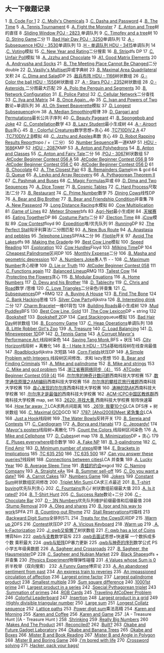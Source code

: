 


大一下做题记录
------------

1 .[B. Code For 1](http://codeforces.com/contest/768/problem/B)
2 .[C. Molly's Chemicals](http://codeforces.com/contest/776/problem/C)
3 .[C. Dasha and Password](http://codeforces.com/contest/761/problem/C)
4 .[B. The Time](http://codeforces.com/problemset/problem/622/B)
5 .[A. Tennis Tournament](http://codeforces.com/problemset/problem/628/A)
6 .[A. Fight the Monster](http://codeforces.com/problemset/problem/487/A)
7 .[E. Anton and Tree](http://codeforces.com/problemset/problem/734/E)树的直径
8 .[Sliding Window POJ - 2823 ](https://vjudge.net/problem/POJ-2823)单调队列
9 .[C. Timofey and a tree](http://codeforces.com/problemset/problem/764/C)树
10 .[D. String Game](http://codeforces.com/problemset/problem/779/D)二分
11 .[Bad Hair Day POJ - 3250](https://vjudge.net/problem/POJ-3250)单调队列
12 .[A - Subsequence HDU - 3530](https://vjudge.net/contest/145756#problem/A)单调队列
13 .[H - 单调队列 HDU - 3415](https://vjudge.net/contest/122752#problem/H)单调队列
14 .[C. Voting](http://codeforces.com/problemset/problem/749/C)模拟
15 .[C. New Year and Rating](http://codeforces.com/problemset/problem/750/C)二分搜索
16 .[B. Strip](http://codeforces.com/problemset/problem/487/B)dfs DP 
17 .[C. Unfair Poll](http://codeforces.com/problemset/problem/758/C)模拟
18 .[A. Jzzhu and Chocolate](http://codeforces.com/problemset/problem/449/A)
19 .[A1. Good Matrix Elements](http://codeforces.com/problemset/problem/177/A1)
20 .[A. Andryusha and Socks](http://codeforces.com/problemset/problem/782/A)
21 .[B. The Meeting Place Cannot Be Changed](http://codeforces.com/problemset/problem/782/B)二分double
22 .[D. Vasiliy's Multiset](http://codeforces.com/problemset/problem/706/D)异或字典树
23 .[B. Maximal Area Quadrilateral](http://codeforces.com/problemset/problem/340/B)叉积
24 .[C. Dima and Salad](http://codeforces.com/problemset/problem/366/C)DP
25 .[敌兵布阵 HDU - 1166](https://vjudge.net/problem/HDU-1166)树状数组
26 .[G - Color the ball HDU - 1556](https://vjudge.net/contest/51241#problem/G)树状数组
27 .[A - Stars POJ - 2352](https://vjudge.net/contest/51241#problem/A)树状数组
28 .[O - Asteroids ](https://vjudge.net/contest/153300#problem/O)二分图最大匹配
29 .[A. Polo the Penguin and Segments](http://codeforces.com/problemset/problem/289/A)
30 .[B. Network Configuration](http://codeforces.com/problemset/problem/412/B)
31 .[E. Police Patrol](http://codeforces.com/problemset/problem/427/E)
32 .[C. Cellular Network](http://codeforces.com/problemset/problem/702/C)二分查找
33 .[C. Ilya and Matrix](http://codeforces.com/problemset/problem/313/C)
34 .[B. Once Again...](http://codeforces.com/problemset/problem/582/B)dp
35 .[C. Ivan and Powers of Two](http://codeforces.com/problemset/problem/305/C)数论+单调队列
36 .[A1. Oh Sweet Beaverette](http://codeforces.com/problemset/problem/331/A1)模拟
37 .[D. Longest Subsequence](http://codeforces.com/problemset/problem/632/D)lcm
38 .[A. Median Smoothing](http://codeforces.com/problemset/problem/590/A)规律
39 .[D. Gargari and Permutations](http://codeforces.com/problemset/problem/463/D)最长公共子序列
40 .[C. Beauty Pageant](http://codeforces.com/problemset/problem/246/C)
41 .[B. Spongebob and Joke](http://codeforces.com/problemset/problem/599/B)
42 .[C. Constellation](http://codeforces.com/problemset/problem/618/C)数学
43 .[B. Lazy Student](http://codeforces.com/problemset/problem/605/B)最小生成树
44 .[A - Airport Bus](http://agc011.contest.atcoder.jp/tasks/agc011_a)贪心
45 .[B - Colorful Creatures](http://agc011.contest.atcoder.jp/tasks/agc011_b)数学思想+贪心
46 .[TC710DIV.2   A]()
47 .[TC710DIV.2   B]()模拟
48 .[C. Jzzhu and Apples](http://codeforces.com/problemset/problem/449/C)素数  贪心
49 .[D. Robot Rapping Results Report](http://codeforces.com/problemset/problem/645/D)topo / +（二分）
50 .[Number Sequence](http://acm.hdu.edu.cn/showproblem.php?pid=1711)第一道KMP
51 .[HDU - 1686](https://vjudge.net/contest/83248#problem/B)KMP
52 .[HDU - 2087](https://vjudge.net/contest/83248#problem/C)KMP
53 .[A. Anton and Polyhedrons](http://codeforces.com/contest/785/problem/A)
54 .[B. Anton and Classes](http://codeforces.com/contest/785/problem/B)
55 .[C. Anton and Fairy Tale](http://codeforces.com/contest/785/problem/C)二分
56 .[POJ - 3067](https://vjudge.net/contest/51241#problem/B)树状数组
57 .[AtCoder Beginner Contest 056 A](http://abc056.contest.atcoder.jp/assignments)
58 .[AtCoder Beginner Contest 056 B](http://abc056.contest.atcoder.jp/assignments)
59 .[AtCoder Beginner Contest 056 C](http://abc056.contest.atcoder.jp/assignments)
60 .[AtCoder Beginner Contest 056 D](http://abc056.contest.atcoder.jp/assignments)
61 .[B. Chocolate](http://codeforces.com/problemset/problem/617/B)
62 .[A. The Closest Pair](http://codeforces.com/problemset/problem/311/A)
63 .[B. Remainders Game](http://codeforces.com/problemset/problem/687/B)lcm & gcd
64 .[D. Queue](http://codeforces.com/problemset/problem/353/D)
65 .[A. Levko and Array Recovery](http://codeforces.com/problemset/problem/360/A)
66 .[A. Pythagorean Theorem II](http://codeforces.com/problemset/problem/304/A)
67 .[C. Pashmak and Buses](http://codeforces.com/problemset/problem/459/C)
68 .[C. Magic Formulas](http://codeforces.com/problemset/problem/424/C)异或
69 .[D. Dima and Two Sequences](http://codeforces.com/problemset/problem/272/D)
70 .[A. Dice Tower](http://codeforces.com/problemset/problem/225/A)
71 .[B. Cosmic Tables](http://codeforces.com/problemset/problem/222/B)
72 .[C. Hard Process](http://codeforces.com/problemset/problem/660/C)尺取法/二分
73 .[B. Restaurant](http://codeforces.com/problemset/problem/597/B)
74 .[C. Prime Number](http://codeforces.com/problemset/problem/359/C)数学
75 .[Dining Cows](http://poj.org/problem?id=3671)线性DP
76 .[A. Bear and Big Brother](http://codeforces.com/problemset/problem/791/A)
77 .[B. Bear and Friendship Condition](http://codeforces.com/problemset/problem/791/B)并查集
78 .[A. New Password](http://codeforces.com/problemset/problem/770/A)
79 .[Long Distance Racing](http://poj.org/problem?id=3672)水模拟
80 .[Cow Multiplication](http://poj.org/problem?id=3673)
81 .[Game of Lines](http://poj.org/problem?id=3668)
82 .[Meteor Shower](http://poj.org/problem?id=3669)bfs
83 .[Agri-Net](http://poj.org/problem?id=1258)最小生成树
84 .[天梯赛](https://www.patest.cn/contests/2017gplt-1)
85 .[Eating Together](http://poj.org/problem?id=3670)DP
86 .[Costume Party](http://poj.org/problem?id=3663)二分
87 .[Election Time](http://poj.org/problem?id=3664)
88 .[iCow](http://poj.org/problem?id=3665)模拟
89 .[Cow Contest](http://poj.org/problem?id=3660)floyd
90 .[Expedition](http://poj.org/problem?id=2431)堆/优先队列
91 .[Running](http://poj.org/problem?id=3661)DP
92 .[The Perfect Stall](http://poj.org/problem?id=1274)匈牙利算法/二分图匹配
93 .[A. New Bus Route](http://codeforces.com/contest/792/problem/A)
94 .[A. Anastasia and pebbles](http://codeforces.com/contest/789/problem/A)
95 .[Telephone Lines](http://poj.org/problem?id=3662)SPFA&二分
96 .[Fliptile](http://poj.org/problem?id=3279)开关
97 .[Avoid The Lakes](http://poj.org/problem?id=3620)dfs
98 .[Making the Grade](http://poj.org/problem?id=3666)dp
99 .[Best Cow Line](http://poj.org/problem?id=3617)模拟
100 .[Speed Reading](http://poj.org/problem?id=3619)
101 .[Exploration](http://poj.org/problem?id=3618)
102 .[Cow Hurdles](http://poj.org/problem?id=3615)Floyd
103 .[Milking Time](http://poj.org/problem?id=3616)DP
104 .[Cheapest Palindrome](http://poj.org/problem?id=3280)区间DP
105 .[Monthly Expense](http://poj.org/problem?id=3273)二分
106 .[B. Masha and geometric depression](http://codeforces.com/contest/789/problem/B)
107 .[A. Numbers Joke](http://codeforces.com/contest/784/problem/A)愚人节 - -
108 .[C. Maximum Number](http://codeforces.com/contest/795/problem/C)贪心规律
109 .[D. Lie or Truth](http://codeforces.com/contest/795/problem/D)
110 .[AtCoder Beginner Contest 058](http://abc058.contest.atcoder.jp)
111 .[C. Functions again](http://codeforces.com/contest/789/problem/C)
112 .[Balanced Lineup](http://poj.org/problem?id=3264)RMQ
113 .[Tallest Cow](http://poj.org/problem?id=3263)
114 .[Protecting the Flowers](http://poj.org/problem?id=3262)贪心
115 .[B. Modular Equations](http://codeforces.com/problemset/problem/495/B)
116 .[A. Home Numbers](http://codeforces.com/problemset/problem/638/A)
117 .[D. Devu and his Brother](http://codeforces.com/problemset/problem/439/D)
118 .[D. Tablecity](http://codeforces.com/problemset/problem/575/D)
119 .[C. Chris and Road](http://codeforces.com/problemset/problem/703/C)数学 /思维
120 .[C. Love Triangles](http://codeforces.com/problemset/problem/553/C)二分染色/并查集
121 .[C. Subsequences](http://codeforces.com/problemset/problem/597/C)DP +RMQ
122 .[A. Buying A House](http://codeforces.com/contest/796/problem/A)
123 .[B. Find The Bone](http://codeforces.com/contest/796/problem/B)
124 .[C. Bank Hacking](http://codeforces.com/contest/796/problem/C)思维
125 .[Silver Cow Party](http://poj.org/problem?id=3268)dijkstra
126 .[B. Interesting drink](http://codeforces.com/contest/706/problem/B)二分
127 .[Charm Bracelet](http://poj.org/problem?id=3624)一维01背包
128 .[Building Roads](http://poj.org/problem?id=3625)最小生成树
129 .[Mud Puddles](http://poj.org/problem?id=3626)BFS
130 .[Best Cow Line, Gold](http://poj.org/problem?id=3623)
131 .[The Cow Lexicon](http://poj.org/problem?id=3267)DP + string
132 .[Bookshelf](http://poj.org/problem?id=3627)
133 .[Bookshelf 2](http://poj.org/problem?id=3628)DP
134 .[Card Stacking](http://poj.org/problem?id=3629)queue模拟
135 .[Bad Hair Day](http://poj.org/problem?id=3250)树状数组
136 .[B. Economy Game](http://codeforces.com/contest/681/problem/B)
137 .[C. Heap Operations](http://codeforces.com/contest/681/problem/C)单调队列
138 .[B. Little Robber Girl's Zoo](http://codeforces.com/contest/686/problem/B)
139 .[A. Treasure](http://codeforces.com/problemset/problem/494/A)
140 .[C. Load Balancing](http://codeforces.com/problemset/problem/609/C)
141 .[D. Minesweeper 1D](http://codeforces.com/contest/404/problem/D)DP
142 .[D. Tennis Game](http://codeforces.com/contest/496/problem/D)
143 .[A Corrupt Mayor's Performance Art ](https://vjudge.net/contest/158976#problem/B)线段树染色
144 .[Saving Tang Monk ](https://vjudge.net/contest/158976#problem/D)BFS + 状压
145 .[City Horizon](http://poj.org/problem?id=3277)线段树 + 离散化
146 .[B - I Hate It HDU - 1754](https://vjudge.net/contest/66989#problem/B)基础线段树在线查询最值
147 .[Roadblocks](http://poj.org/problem?id=3255)dijkstra 次短路
148 .[Corn Fields](http://poj.org/problem?id=3254)状压DP
149 .[A Simple Problem with Integers ](https://vjudge.net/contest/66989#problem/C)线段树区间修改、求和 lazy思想
150 .[B. Bear and Finding Criminals](http://codeforces.com/contest/680/problem/B)
151 .[A. Mike and palindrome](http://codeforces.com/contest/798/problem/A)
152 .[B. Mike and strings](http://codeforces.com/contest/798/problem/B)
153 .[C. Mike and gcd problem](http://codeforces.com/contest/798/problem/C)
154 .[浙江省赛网络同步（4）](http://acm.zju.edu.cn/onlinejudge/showContestProblem.do?problemId=5577)
155 .[ATCoder Beginner Contest 059 (4)](http://abc059.contest.atcoder.jp)
156 .[尔尔序的神奇计数问题](https://oj.splayx.com/contest/show/5)西南科技大学校赛
157 .[数字通信原理之AMI编码](https://oj.splayx.com/contest/show/5)西南科技大学校赛
158 .[尔尔序的攀枝花旅行难题](https://oj.splayx.com/contest/show/5)西南科技大学校赛
159 .[良心发现的尔尔序](https://oj.splayx.com/contest/show/5)西南科技大学校赛
160 .[涛神的防AK](https://oj.splayx.com/contest/show/5)西南科技大学校赛
161 .[尔尔序才是最强的](https://oj.splayx.com/contest/show/5)西南科技大学校赛
162 .[ACM-ICPC中国区教练群](https://oj.splayx.com/contest/show/5)西南科技大学校赛   map,  set
163 .[2620: 寻找大黄 ](https://oj.splayx.com/contest/show/5)西南科技大学校赛   矩阵快速幂
164 .[How far away ？](http://acm.hdu.edu.cn/showproblem.php?pid=2586)LCA求两点间距离
165 .[ 2619: 我要10个G](https://www.oj.swust.edu.cn/problem/show/2619)LCA DFS序 + 树状数组
166 .[C. Maximal GCD](http://codeforces.com/contest/803/problem/C)GCD
167 .[1787: [Ahoi2008]Meet 紧急集合](http://www.lydsy.com/JudgeOnline/problem.php?id=1787)LCA
168 .[Just a Hook](http://acm.hdu.edu.cn/showproblem.php?pid=1698)线段树
169 .[The Water Bowls](http://poj.org/problem?id=3185)反转开关
170 .[B. Sereja and Contests](http://codeforces.com/problemset/problem/401/B)
171 .[C. Cardiogram](http://codeforces.com/problemset/problem/435/C)
172 .[A. Borya and Hanabi](http://codeforces.com/problemset/problem/442/A)
173 .[C. Jeopardy!](http://codeforces.com/problemset/problem/413/C)
174 .[Mayor's posters](http://poj.org/problem?id=2528)线段树+离散化
175 .[Count the Colors ](https://vjudge.net/contest/66989#problem/F)线段树区间染色
176 .[A. Mike and Cellphone](http://codeforces.com/contest/689/problem/A)
177 .[D. Cubes](http://codeforces.com/problemset/problem/520/D)set map 
178 .[B. Minimization](http://codeforces.com/problemset/problem/571/B)DP + 贪心
179 .[E. Pluses everywhere](http://codeforces.com/problemset/problem/520/E)组合数学
180 .[A. Fake NP](http://codeforces.com/contest/805)
181 .[B. 3-palindrome](http://codeforces.com/contest/805)
182 .[C. Find Amir](http://codeforces.com/contest/805)
183 .[D. Minimum number of steps](http://codeforces.com/contest/805)规律
184 .[E. Brackets in Implications](http://codeforces.com/contest/550/problem/E)
185 .[TC 635 250]()
186 .[TC 635 500]()
187 .[Can you answer these queries?](http://acm.hdu.edu.cn/showproblem.php?pid=4027)线段树
188 .[Connections between cities](http://acm.hdu.edu.cn/showproblem.php?pid=2874)LCA  并查集
189 .[A. Lucky Year](http://codeforces.com/contest/808/problem/A)
190 .[B. Average Sleep Time](http://codeforces.com/contest/808/problem/B)
191 .[青蛙的约会](http://poj.org/problem?id=1061)exgcd
192 .[C. Naming Company](http://codeforces.com/contest/794/problem/C)
193 .[A. Straight «A»](http://codeforces.com/contest/810/problem/A)
194 .[B. Summer sell-off](http://codeforces.com/contest/810/problem/B)
195 .[C. Do you want a date?](http://codeforces.com/contest/810/problem/C)
196 .[A. Carrot Cakes](http://codeforces.com/contest/799/problem/A)
197 .[Numbers Game](https://csacademy.com/contest/round-30/task/numbers-game/)
198 .[Jokers](https://csacademy.com/contest/round-30/task/jokers/)
199 .[Constant Sum](https://csacademy.com/contest/round-30/task/constant-sum/)树状数组区间修改
200 .[Triplet Min Sum](https://csacademy.com/contest/round-30/task/triplet-min-sum/)LCA求三点最近
201 .[B. T-shirt buying](http://codeforces.com/contest/799/problem/B)优先队列贪心
202 .[C. Fountains](http://codeforces.com/contest/799/problem/C)贪心/ 树状数组前缀最大值
203 .[A. Is it rated?](http://codeforces.com/contest/807/problem/A)
204 .[B. T-Shirt Hunt](http://codeforces.com/contest/807/problem/B)
205 .[C. Success Rate](http://codeforces.com/contest/807/problem/C)数论+二分
206 .[C - Chocolate Bar](http://arc074.contest.atcoder.jp/tasks/arc074_a)
207 .[D - 3N Numbers](http://arc074.contest.atcoder.jp/tasks/arc074_b)优先队列维护前缀最值和后缀最值
208 .[Stump Removal](http://poj.org/problem?id=3183)
209 .[A. Oleg and shares](http://codeforces.com/contest/793/problem/A)
210 .[B. Igor and his way to work](http://codeforces.com/contest/793/problem/B)SPFA
211 .[B. Counting-out Rhyme](http://codeforces.com/contest/792/problem/B)
212 .[Stall Reservations](http://poj.org/problem?id=3190)扫描线
213 .[Backward Digit Sums](http://poj.org/problem?id=3187)全排列STL
214 .[Treats for the Cows](http://poj.org/problem?id=3186)区间DP
215 .[Warm up 2](http://acm.hdu.edu.cn/showproblem.php?pid=4619)DFS
216 .[Contest](http://acm.hdu.edu.cn/showproblem.php?pid=5045)状压DP
217 .[A. Vicious Keyboard](http://codeforces.com/contest/801/problem/A)
218 .[Warm up](http://codeforces.com/contest/801/problem/B)
219 .[ A. k-Factorization](http://codeforces.com/contest/797/problem/A)
220 .[J: qwb又偷懒了](http://115.231.222.240:8081/JudgeOnline/problem.php?cid=1003&pid=9)树状数组
221 .[F: qwb has a lot of Coins](http://115.231.222.240:8081/JudgeOnline/problem.php?cid=1003&pid=5)博弈Nim
222 .[qwb与支教](http://115.231.222.240:8081/JudgeOnline/problem.php?cid=1005&pid=0)数学容斥
223 .[qwb去面试](http://115.231.222.240:8081/JudgeOnline/problem.php?cid=1005&pid=6)思想+快速幂 一个数拆成多个数  乘积最大
224 .[qwb与矩阵](http://115.231.222.240:8081/JudgeOnline/problem.php?cid=1005&pid=1)DP暴力更新
225 .[qwb与神奇的序列](http://115.231.222.240:8081/JudgeOnline/problem.php?cid=1005&pid=3)数学公式 PS 小学五年级奥数题
226 .[A. Sagheer and Crossroads](http://codeforces.com/contest/812/problem/A)
227 .[B. Sagheer, the Hausmeister](http://codeforces.com/contest/812/problem/B)DP
228 .[C. Sagheer and Nubian Market](http://codeforces.com/contest/812/problem/C)
229 .[Black Shapes](https://csacademy.com/contest/algorithms-2017-06-02-11/task/black-shapes/)dfs + 并查集
230 .[Physics Experiment](https://vjudge.net/problem/POJ-3684)物理弹性碰撞
231 .[4 Values whose Sum is 0](https://vjudge.net/problem/POJ-2785)折半枚举（双向搜索）
232 .[A Funny Game](https://vjudge.net/problem/POJ-2484)博弈论
233 .[A. An abandoned sentiment from past](http://codeforces.com/contest/814/problem/A)
234 .[An express train to reveries](http://codeforces.com/contest/814/problem/B)
235 .[An impassioned circulation of affection](http://codeforces.com/contest/814/problem/C)
236 .[Largest prime factor](https://projecteuler.net/problem=3)
237 .[Largest palindrome product](https://projecteuler.net/problem=4)
238 .[Smallest multiple](https://projecteuler.net/problem=5)
239 .[Sum square difference](https://projecteuler.net/problem=6)
240 .[10001st prime](https://projecteuler.net/problem=7)
241 .[Largest product in a series](https://projecteuler.net/problem=8)
242 .[Special Pythagorean triplet](https://projecteuler.net/problem=9)
243 .[Summation of primes](https://projecteuler.net/problem=10)
244 .[RGB Cards](http://abc064.contest.atcoder.jp/tasks/abc064_a)
245 .[Traveling AtCoDeer Problem](http://abc064.contest.atcoder.jp/tasks/abc064_b)
246 .[Colorful Leaderboard](http://abc064.contest.atcoder.jp/tasks/abc064_c)
247 .[Insertion](http://abc064.contest.atcoder.jp/tasks/abc064_d)
248 .[Largest product in a grid](https://projecteuler.net/problem=11)
249 .[Highly divisible triangular number](https://projecteuler.net/problem=12)
250 .[Large sum](https://projecteuler.net/problem=13)
251 .[Longest Collatz sequence](https://projecteuler.net/problem=14)
252 .[Lattice paths](https://projecteuler.net/problem=15)
253 .[Power digit sum](https://projecteuler.net/problem=16)乘法高精
254 .[Karen and Morning](http://codeforces.com/contest/816/problem/A)
255 .[Karen and Coffee](http://codeforces.com/contest/816/problem/B)
256 .[Karen and Game](http://codeforces.com/contest/816/problem/C)
257 .[A - Treasure Hunt ](A - Treasure Hunt )
258 .[Shrinking](http://agc016.contest.atcoder.jp/tasks/agc016_a)
259 .[Really Big Numbers](http://codeforces.com/contest/817/problem/C)
260 .[Makes And The Product](http://codeforces.com/contest/817/problem/B)
261 .[Reconciled?](http://arc076.contest.atcoder.jp/tasks/arc076_a)
262 .[Built?](http://arc076.contest.atcoder.jp/tasks/arc076_b)
263 .[Okabe and Future Gadget Laboratory](http://codeforces.com/contest/821/problem/A)
264 .[Okabe and Banana Trees](http://codeforces.com/contest/821/problem/B)
265 .[Okabe and Boxes](http://codeforces.com/contest/821/problem/C)
266 .[Mister B and Book Reading](http://codeforces.com/contest/820/problem/A)
267 .[Mister B and Angle in Polygon](http://codeforces.com/contest/820/problem/B)
268 .[Mister B and Boring Game](http://codeforces.com/contest/820/problem/C)
269 .[I'm bored with life](http://codeforces.com/contest/822/problem/A)
270 .[Crossword solving](http://codeforces.com/contest/822/problem/B)
271 .[Hacker, pack your bags!](http://codeforces.com/contest/822/problem/C)




